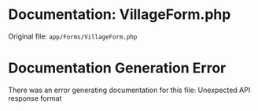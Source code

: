 # Documentation: VillageForm.php

Original file: `app/Forms/VillageForm.php`

# Documentation Generation Error

There was an error generating documentation for this file: Unexpected API response format